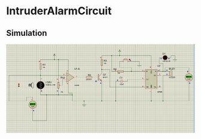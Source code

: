 # IntruderAlarmCircuit
## Simulation
![simulation1](Intruder-alarm-circuit/1.jpeg?raw=true "Simulation ")
